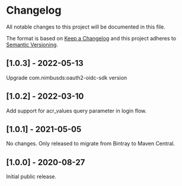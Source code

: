 # Changelog
All notable changes to this project will be documented in this file.

The format is based on [Keep a Changelog](http://keepachangelog.com/en/1.0.0/)
and this project adheres to [Semantic Versioning](http://semver.org/spec/v2.0.0.html).

## [1.0.3] - 2022-05-13
Upgrade com.nimbusds:oauth2-oidc-sdk version

## [1.0.2] - 2022-03-10

Add support for acr_values query parameter in login flow.

## [1.0.1] - 2021-05-05

No changes. Only released to migrate from Bintray to Maven Central.


## [1.0.0] - 2020-08-27

Initial public release.
